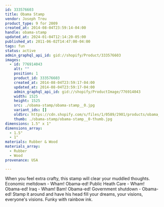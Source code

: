 ```yaml
---
id: 333576603
title: Obama Stamp
vendor: Joseph Treu
product_type: 9 for 2009
created_at: 2014-08-04T23:59:14-04:00
handle: obama-stamp
updated_at: 2024-01-04T12:14:20-05:00
published_at: 2011-06-02T14:47:00-04:00
tags: fun
status: active
admin_graphql_api_id: gid://shopify/Product/333576603
images:
  - id: 776914043
    alt: ""
    position: 1
    product_id: 333576603
    created_at: 2014-08-04T23:59:17-04:00
    updated_at: 2014-08-04T23:59:17-04:00
    admin_graphql_api_id: gid://shopify/ProductImage/776914043
    width: 1525
    height: 1525
    src: ./obama-stamp/obama-stamp__0.jpg
    variant_ids: []
    oldSrc: https://cdn.shopify.com/s/files/1/0589/2901/products/obama_stamp_new-web.jpeg?v=1407211157
    thumb: ./obama-stamp/obama-stamp__0-thumb.jpg
dimensions: 1.5" x 1"
dimensions_array:
  - 1.5"
  - 1"
materials: Rubber & Wood
materials_array:
  - Rubber
  - Wood
provenance: USA

---
```


When you feel extra crafty, this stamp will clear your muddled thoughts. Economic meltdown - Wham! Obama-ed! Public Heath Care - Wham! Obama-ed! Iraq - Wham! Bam! Obama-ed! Government shutdown - Obama-ed! Stamp it around and have his head fill your dreams, your visions, everyone's visions. Funky with rainbow ink.